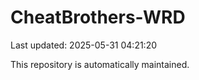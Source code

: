 # CheatBrothers-WRD

Last updated: 2025-05-31 04:21:20

This repository is automatically maintained.
